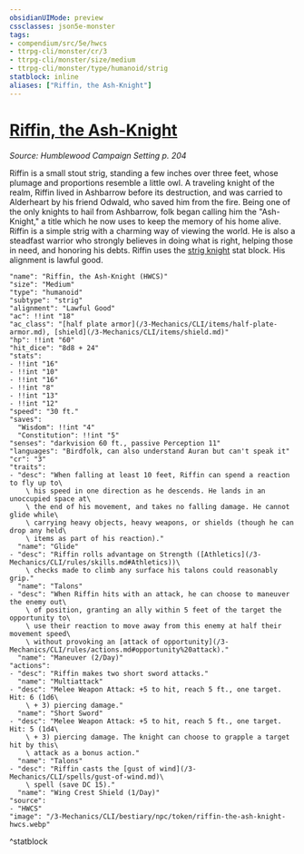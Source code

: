 ```yaml
---
obsidianUIMode: preview
cssclasses: json5e-monster
tags:
- compendium/src/5e/hwcs
- ttrpg-cli/monster/cr/3
- ttrpg-cli/monster/size/medium
- ttrpg-cli/monster/type/humanoid/strig
statblock: inline
aliases: ["Riffin, the Ash-Knight"]
---
```

# [Riffin, the Ash-Knight](3-Mechanics\CLI\bestiary\npc/riffin-the-ash-knight-hwcs.md)
*Source: Humblewood Campaign Setting p. 204*  

Riffin is a small stout strig, standing a few inches over three feet, whose plumage and proportions resemble a little owl. A traveling knight of the realm, Riffin lived in Ashbarrow before its destruction, and was carried to Alderheart by his friend Odwald, who saved him from the fire. Being one of the only knights to hail from Ashbarrow, folk began calling him the "Ash-Knight," a title which he now uses to keep the memory of his home alive. Riffin is a simple strig with a charming way of viewing the world. He is also a steadfast warrior who strongly believes in doing what is right, helping those in need, and honoring his debts. Riffin uses the [strig knight](/3-Mechanics/CLI/bestiary/humanoid/strig-knight-hwcs.md) stat block. His alignment is lawful good.

```statblock
"name": "Riffin, the Ash-Knight (HWCS)"
"size": "Medium"
"type": "humanoid"
"subtype": "strig"
"alignment": "Lawful Good"
"ac": !!int "18"
"ac_class": "[half plate armor](/3-Mechanics/CLI/items/half-plate-armor.md), [shield](/3-Mechanics/CLI/items/shield.md)"
"hp": !!int "60"
"hit_dice": "8d8 + 24"
"stats":
- !!int "16"
- !!int "10"
- !!int "16"
- !!int "8"
- !!int "13"
- !!int "12"
"speed": "30 ft."
"saves":
  "Wisdom": !!int "4"
  "Constitution": !!int "5"
"senses": "darkvision 60 ft., passive Perception 11"
"languages": "Birdfolk, can also understand Auran but can't speak it"
"cr": "3"
"traits":
- "desc": "When falling at least 10 feet, Riffin can spend a reaction to fly up to\
    \ his speed in one direction as he descends. He lands in an unoccupied space at\
    \ the end of his movement, and takes no falling damage. He cannot glide while\
    \ carrying heavy objects, heavy weapons, or shields (though he can drop any held\
    \ items as part of his reaction)."
  "name": "Glide"
- "desc": "Riffin rolls advantage on Strength ([Athletics](/3-Mechanics/CLI/rules/skills.md#Athletics))\
    \ checks made to climb any surface his talons could reasonably grip."
  "name": "Talons"
- "desc": "When Riffin hits with an attack, he can choose to maneuver the enemy out\
    \ of position, granting an ally within 5 feet of the target the opportunity to\
    \ use their reaction to move away from this enemy at half their movement speed\
    \ without provoking an [attack of opportunity](/3-Mechanics/CLI/rules/actions.md#opportunity%20attack)."
  "name": "Maneuver (2/Day)"
"actions":
- "desc": "Riffin makes two short sword attacks."
  "name": "Multiattack"
- "desc": "Melee Weapon Attack: +5 to hit, reach 5 ft., one target. Hit: 6 (1d6\
    \ + 3) piercing damage."
  "name": "Short Sword"
- "desc": "Melee Weapon Attack: +5 to hit, reach 5 ft., one target. Hit: 5 (1d4\
    \ + 3) piercing damage. The knight can choose to grapple a target hit by this\
    \ attack as a bonus action."
  "name": "Talons"
- "desc": "Riffin casts the [gust of wind](/3-Mechanics/CLI/spells/gust-of-wind.md)\
    \ spell (save DC 15)."
  "name": "Wing Crest Shield (1/Day)"
"source":
- "HWCS"
"image": "/3-Mechanics/CLI/bestiary/npc/token/riffin-the-ash-knight-hwcs.webp"
```
^statblock
